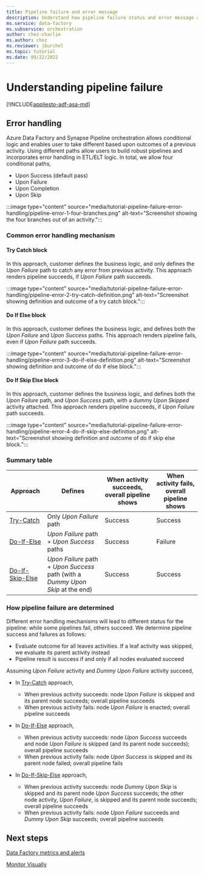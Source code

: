 ```yaml
---
title: Pipeline failure and error message
description: Understand how pipeline failure status and error message are determined
ms.service: data-factory
ms.subservice: orchestration
author: chez-charlie
ms.author: chez
ms.reviewer: jburchel
ms.topic: tutorial
ms.date: 09/22/2022
---
```


# Understanding pipeline failure

[!INCLUDE[appliesto-adf-asa-md](includes/appliesto-adf-asa-md.md)]

## Error handling

Azure Data Factory and Synapse Pipeline orchestration allows conditional logic and enables user to take different based upon outcomes of a previous activity. Using different paths allow users to build robust pipelines and incorporates error handling in ETL/ELT logic. In total, we allow four conditional paths,

* Upon Success (default pass)
* Upon Failure
* Upon Completion
* Upon Skip

:::image type="content" source="media/tutorial-pipeline-failure-error-handling/pipeline-error-1-four-branches.png" alt-text="Screenshot showing the four branches out of an activity.":::

### Common error handling mechanism

#### Try Catch block

In this approach, customer defines the business logic, and only defines the _Upon Failure_ path to catch any error from previous activity. This approach renders pipeline succeeds, if _Upon Failure_ path succeeds.

:::image type="content" source="media/tutorial-pipeline-failure-error-handling/pipeline-error-2-try-catch-definition.png" alt-text="Screenshot showing definition and outcome of a try catch block.":::

#### Do If Else block

In this approach, customer defines the business logic, and defines both the _Upon Failure_ and _Upon Success_ paths. This approach renders pipeline fails, even if _Upon Failure_ path succeeds.

:::image type="content" source="media/tutorial-pipeline-failure-error-handling/pipeline-error-3-do-if-else-definition.png" alt-text="Screenshot showing definition and outcome of do if else block.":::

#### Do If Skip Else block

In this approach, customer defines the business logic, and defines both the _Upon Failure_ path, and _Upon Success_ path, with a dummy _Upon Skipped_ activity attached. This approach renders pipeline succeeds, if _Upon Failure_ path succeeds.

:::image type="content" source="media/tutorial-pipeline-failure-error-handling/pipeline-error-4-do-if-skip-else-definition.png" alt-text="Screenshot showing definition and outcome of do if skip else block.":::

### Summary table

Approach | Defines | When activity succeeds, overall pipeline shows | When activity fails, overall pipeline shows
---------------------------- | ------------------- | ------------------- | -------------------
[Try-Catch](#try-catch-block) | Only _Upon Failure_ path | Success |  Success
[Do-If-Else](#do-if-else-block) | _Upon Failure_ path + _Upon Success_ paths | Success |  Failure
[Do-If-Skip-Else](#do-if-skip-else-block) |  _Upon Failure_ path + _Upon Success_ path (with a _Dummy Upon Skip_ at the end) | Success |  Success

### How pipeline failure are determined

Different error handling mechanisms will lead to different status for the pipeline: while some pipelines fail, others succeed. We determine pipeline success and failures as follows:

* Evaluate outcome for all leaves activities. If a leaf activity was skipped, we evaluate its parent activity instead
* Pipeline result is success if and only if all nodes evaluated succeed

Assuming _Upon Failure_ activity and _Dummy Upon Failure_ activity succeed,

* In [Try-Catch](#try-catch-block) approach,

  * When previous activity succeeds: node _Upon Failure_ is skipped and its parent node succeeds; overall pipeline succeeds
  * When previous activity fails: node _Upon Failure_ is enacted; overall pipeline succeeds

* In [Do-If-Else](#do-if-else-block) approach,

  * When previous activity succeeds: node _Upon Success_ succeeds and node _Upon Failure_ is skipped (and its parent node succeeds); overall pipeline succeeds
  * When previous activity fails: node _Upon Success_ is skipped and its parent node failed; overall pipeline fails

* In [Do-If-Skip-Else](#do-if-skip-else-block) approach,

  * When previous activity succeeds: node _Dummy Upon Skip_ is skipped and its parent node _Upon Success_ succeeds; the other node activity, _Upon Failure_, is skipped and its parent node succeeds; overall pipeline succeeds
  * When previous activity fails: node _Upon Failure_ succeeds and _Dummy Upon Skip_ succeeds; overall pipeline succeeds

## Next steps

[Data Factory metrics and alerts](monitor-metrics-alerts.md)

[Monitor Visually](monitor-visually.md#alerts)
